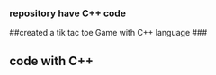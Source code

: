 ### repository have C++ code 
##created a tik tac toe Game with C++ language ### 
## code with C++ 

